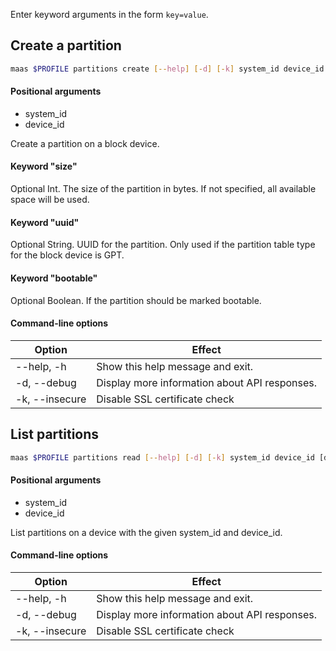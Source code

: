 Enter keyword arguments in the form `key=value`.

## Create a partition

```bash
maas $PROFILE partitions create [--help] [-d] [-k] system_id device_id [data ...]
```

#### Positional arguments
- system_id
- device_id


Create a partition on a block device.

#### Keyword "size"
Optional Int. The size of the partition in bytes. If not specified, all available space will be used.

#### Keyword "uuid"
Optional String. UUID for the partition. Only used if the partition table type for the block device is GPT.

#### Keyword "bootable"
Optional Boolean. If the partition should be marked bootable.

#### Command-line options
| Option         | Effect                                        |
|----------------|-----------------------------------------------|
| --help, -h     | Show this help message and exit.              |
| -d, --debug    | Display more information about API responses. |
| -k, --insecure | Disable SSL certificate check                 |

## List partitions

```bash
maas $PROFILE partitions read [--help] [-d] [-k] system_id device_id [data ...]
```

#### Positional arguments
- system_id
- device_id

List partitions on a device with the given system_id and device_id.

#### Command-line options
| Option         | Effect                                        |
|----------------|-----------------------------------------------|
| --help, -h     | Show this help message and exit.              |
| -d, --debug    | Display more information about API responses. |
| -k, --insecure | Disable SSL certificate check                 |

